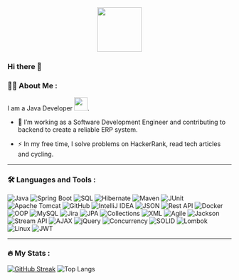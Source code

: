 <div id="header" align="center">
  <img src="https://media.giphy.com/media/v1.Y2lkPTc5MGI3NjExYW8wN296NTh1cHdhcTZscHhwamdwcnVic2FxZWVmdjJheGl5M2NqYiZlcD12MV9pbnRlcm5hbF9naWZfYnlfaWQmY3Q9cw/hO8uTzEOefFh3Yv5gm/giphy.gif" width="100"/>
  <br>
  <img src="https://komarev.com/ghpvc/?username=da477&style=flat-square&color=blue" alt=""/>
</div>

### Hi there 👋
### :man_technologist: About Me : 
I am a Java Developer <img src="https://media.giphy.com/media/WUlplcMpOCEmTGBtBW/giphy.gif" width="30">.
- :telescope: I’m working as a Software Development Engineer and contributing to backend to create a reliable ERP system.
<!-- - :seedling: Exploring Technical Content Writing. -->
- :zap: In my free time, I solve problems on HackerRank, read tech articles and cycling.
---

### :hammer_and_wrench: Languages and Tools :

![Java](https://img.shields.io/badge/Java-%23ED8B00.svg?style=for-the-badge&logo=java&logoColor=white)
![Spring Boot](https://img.shields.io/badge/Spring%20Boot-%236DB33F.svg?style=for-the-badge&logo=spring&logoColor=white)
![SQL](https://img.shields.io/badge/SQL-%234169E1.svg?style=for-the-badge&logo=sql&logoColor=white)
![Hibernate](https://img.shields.io/badge/Hibernate-%236DB33F.svg?style=for-the-badge&logo=hibernate&logoColor=white)
![Maven](https://img.shields.io/badge/Maven-%23C71A36.svg?style=for-the-badge&logo=apache-maven&logoColor=white)
![JUnit](https://img.shields.io/badge/JUnit-%23DE3618.svg?style=for-the-badge&logo=junit&logoColor=white)
![Apache Tomcat](https://img.shields.io/badge/Apache%20Tomcat-%23F8DC75.svg?style=for-the-badge&logo=apache-tomcat&logoColor=black)
![GitHub](https://img.shields.io/badge/GitHub-%23181717.svg?style=for-the-badge&logo=github&logoColor=white)
![IntelliJ IDEA](https://img.shields.io/badge/IntelliJ%20IDEA-%23000000.svg?style=for-the-badge&logo=intellij-idea&logoColor=white)
![JSON](https://img.shields.io/badge/JSON-%23000000.svg?style=for-the-badge&logo=json&logoColor=white)
![Rest API](https://img.shields.io/badge/Rest%20API-%23000000.svg?style=for-the-badge&logo=rest&logoColor=white)
![Docker](https://img.shields.io/badge/Docker-%232496ED.svg?style=for-the-badge&logo=docker&logoColor=white)
![OOP](https://img.shields.io/badge/OOP-%233776AB.svg?style=for-the-badge&logo=oop&logoColor=white)
![MySQL](https://img.shields.io/badge/MySQL-%234479A1.svg?style=for-the-badge&logo=mysql&logoColor=white)
![Jira](https://img.shields.io/badge/Jira-%230052CC.svg?style=for-the-badge&logo=jira&logoColor=white)
![JPA](https://img.shields.io/badge/JPA-%23232F3E.svg?style=for-the-badge&logo=jpa&logoColor=white)
![Collections](https://img.shields.io/badge/Collections-%23000000.svg?style=for-the-badge&logo=collections&logoColor=white)
![XML](https://img.shields.io/badge/XML-%23000000.svg?style=for-the-badge&logo=xml&logoColor=white)
![Agile](https://img.shields.io/badge/Agile-%23000000.svg?style=for-the-badge&logo=agile&logoColor=white)
![Jackson](https://img.shields.io/badge/Jackson-%2344ADD1.svg?style=for-the-badge&logo=jackson&logoColor=white)
![Stream API](https://img.shields.io/badge/Stream%20API-%23EF8E1F.svg?style=for-the-badge&logo=java&logoColor=white)
![AJAX](https://img.shields.io/badge/AJAX-%23000000.svg?style=for-the-badge&logo=ajax&logoColor=white)
![jQuery](https://img.shields.io/badge/jQuery-%230769AD.svg?style=for-the-badge&logo=jquery&logoColor=white)
![Concurrency](https://img.shields.io/badge/Concurrency-%23007396.svg?style=for-the-badge&logo=java&logoColor=white)
![SOLID](https://img.shields.io/badge/SOLID-%23B4404B.svg?style=for-the-badge&logo=solid&logoColor=white)
![Lombok](https://img.shields.io/badge/Lombok-%236070C0.svg?style=for-the-badge&logo=lombok&logoColor=white)
![Linux](https://img.shields.io/badge/Linux-%23FCC624.svg?style=for-the-badge&logo=linux&logoColor=black)
![JWT](https://img.shields.io/badge/JWT-%23000000.svg?style=for-the-badge&logo=jwt&logoColor=white)

---

### :fire: My Stats :
[![GitHub Streak](https://streak-stats.demolab.com?user=da477&theme=transparent&hide_border=true&mode=weekly&fire=FF2222&dates=2C68F6&currStreakLabel=2C68F6&currStreakNum=2C68F6)](https://git.io/streak-stats) ![Top Langs](https://github-readme-stats.vercel.app/api/top-langs/?username=da477&layout=compact&theme=vision-friendly-dark)


<!--
**da477/da477** is a ✨ _special_ ✨ repository because its `README.md` (this file) appears on your GitHub profile.

Here are some ideas to get you started:

- 🔭 I’m currently working on ...
- 🌱 I’m currently learning ...
- 👯 I’m looking to collaborate on ...
- 🤔 I’m looking for help with ...
- 💬 Ask me about ...
- 📫 How to reach me: ...
- 😄 Pronouns: ...
- ⚡ Fun fact: ...
-->
